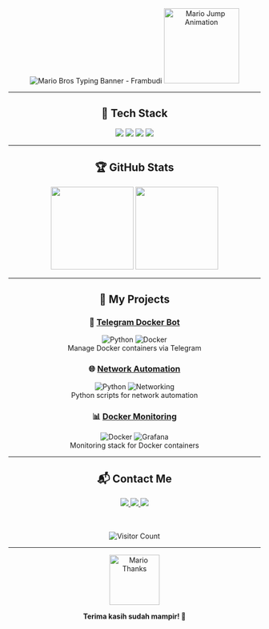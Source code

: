 <!-- 
🎮 MARIO BROS THEMED GITHUB PROFILE
-->

<div align="center">

<!-- Animasi teks bergaya game -->
<img src="https://readme-typing-svg.herokuapp.com?font=Press+Start+2P&size=24&color=F7E101&background=FF0000&center=true&vCenter=true&width=600&lines=Hello+World!;It's+a+me,+Frambudi!;DevOps+Engineer;Python+Docker+Specialist" alt="Mario Bros Typing Banner - Frambudi" />

<!-- Animasi Mario -->
<img src="https://media.giphy.com/media/26tn33aiTi1jkl6H6/giphy.gif" width="150" alt="Mario Jump Animation" />

---

## 🍄 Tech Stack

<img src="https://img.shields.io/badge/Python-3776AB?style=plastic&logo=python&logoColor=yellow" />
<img src="https://img.shields.io/badge/Docker-2496ED?style=plastic&logo=docker&logoColor=white" />
<img src="https://img.shields.io/badge/Linux-FCC624?style=plastic&logo=linux&logoColor=black" />
<img src="https://img.shields.io/badge/Network-1E90FF?style=plastic&logo=cisco&logoColor=white" />

---

## 🏆 GitHub Stats

<img height="165" src="https://github-readme-stats.vercel.app/api?username=frambudi75&show_icons=true&theme=radical&title_color=FF0000&icon_color=F7E101" />
<img height="165" src="https://github-readme-stats.vercel.app/api/top-langs/?username=frambudi75&layout=compact&theme=radical&title_color=FF0000" />

---

## 🎯 My Projects

### 🔧 [Telegram Docker Bot](https://github.com/frambudi75/Telegram-docker-bot)
![Python](https://img.shields.io/badge/-Python-yellow?style=flat-square)
![Docker](https://img.shields.io/badge/-Docker-blue?style=flat-square)  
Manage Docker containers via Telegram

### 🌐 [Network Automation](https://github.com/frambudi75/network-automation)
![Python](https://img.shields.io/badge/-Python-yellow?style=flat-square)
![Networking](https://img.shields.io/badge/-Networking-red?style=flat-square)  
Python scripts for network automation

### 📊 [Docker Monitoring](https://github.com/frambudi75/docker-monitoring)
![Docker](https://img.shields.io/badge/-Docker-blue?style=flat-square)
![Grafana](https://img.shields.io/badge/-Grafana-orange?style=flat-square)  
Monitoring stack for Docker containers

---

## 📬 Contact Me

<a href="https://www.linkedin.com/in/habib-frambudi-540217109">
  <img src="https://img.shields.io/badge/LinkedIn-0077B5?style=for-the-badge&logo=linkedin&logoColor=white" />
</a>
<a href="https://t.me/frambudi">
  <img src="https://img.shields.io/badge/Telegram-2CA5E0?style=for-the-badge&logo=telegram&logoColor=white" />
</a>
<a href="https://kontak.habibframbudi.my.id">
  <img src="https://img.shields.io/badge/Website-FF0000?style=for-the-badge&logo=firefox&logoColor=white" />
</a>

<!-- Optional Visitor Count -->
<br><br>
<img src="https://komarev.com/ghpvc/?username=frambudi75&style=flat-square&color=FF0000" alt="Visitor Count" />

---

<img src="https://media.giphy.com/media/3o85xkXpyQHQxQ1iZG/giphy.gif" width="100" alt="Mario Thanks" />
<p><b>Terima kasih sudah mampir! 🍄</b></p>

</div>